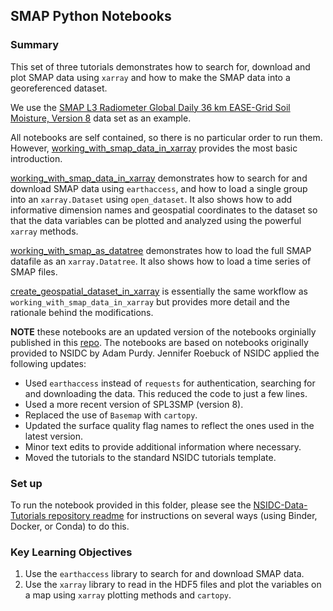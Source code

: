 ## SMAP Python Notebooks

### Summary

This set of three tutorials demonstrates how to search for, download and plot SMAP data using `xarray` and how to make the SMAP data into a georeferenced dataset. 

We use the [SMAP L3 Radiometer Global Daily 36 km EASE-Grid Soil Moisture, Version 8](https://nsidc.org/data/SPL3SMP/versions/9) data set as an example.

All notebooks are self contained, so there is no particular order to run them.  However, [working_with_smap_data_in_xarray](notebooks/SMAP/working_with_smap_in_xarray.ipynb) provides the most basic introduction.

[working_with_smap_data_in_xarray](notebooks/SMAP/working_with_smap_in_xarray.ipynb) demonstrates how to search for and download SMAP data using `earthaccess`, and how to load a single group into an `xarray.Dataset` using `open_dataset`.  It also shows how to add informative dimension names and geospatial coordinates to the dataset so that the data variables can be plotted and analyzed using the powerful `xarray` methods.

[working_with_smap_as_datatree](notebooks/SMAP/working_with_smap_as_datatree.ipynb) demonstrates how to load the full SMAP datafile as an `xarray.Datatree`.  It also shows how to load a time series of SMAP files.

[create_geospatial_dataset_in_xarray](notebooks/SMAP/create_geospatial_dataset_in_xarray.ipynb) is essentially the same workflow as `working_with_smap_data_in_xarray` but provides more detail and the rationale behind the modifications.

**NOTE** these notebooks are an updated version of the notebooks orginially published in this [repo](https://github.com/nsidc/smap_python_notebooks/tree/main). The notebooks are based on notebooks originally provided to NSIDC by Adam Purdy. Jennifer Roebuck of NSIDC applied the following updates:
* Used `earthaccess` instead of `requests` for authentication, searching for and downloading the data. This reduced the code to just a few lines.
* Used a more recent version of SPL3SMP (version 8).
* Replaced the use of `Basemap` with `cartopy`. 
* Updated the surface quality flag names to reflect the ones used in the latest version. 
* Minor text edits to provide additional information where necessary.
* Moved the tutorials to the standard NSIDC tutorials template. 

### Set up

To run the notebook provided in this folder, please see the [NSIDC-Data-Tutorials repository readme](https://github.com/nsidc/NSIDC-Data-Tutorials#readme) for instructions on several ways (using Binder, Docker, or Conda) to do this.

### Key Learning Objectives

1. Use the `earthaccess` library to search for and download SMAP data.
2. Use the `xarray` library to read in the HDF5 files and plot the variables on a map using `xarray` plotting methods and `cartopy`.